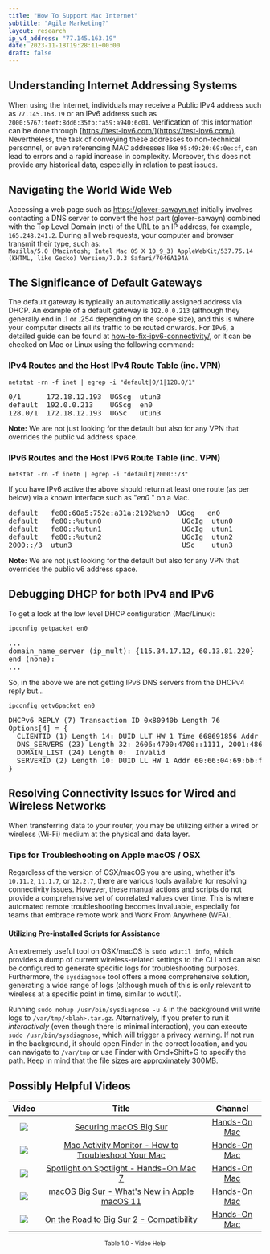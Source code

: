 ```yaml
---
title: "How To Support Mac Internet"
subtitle: "Agile Marketing?"
layout: research
ip_v4_address: "77.145.163.19"
date: 2023-11-18T19:28:11+00:00
draft: false
---
```


## Understanding Internet Addressing Systems

When using the Internet, individuals may receive a Public IPv4 address such as ```77.145.163.19``` or an IPv6 address such as ```2000:5767:feef:8dd6:35fb:fa59:a940:6c01```. Verification of this information can be done through [https://test-ipv6.com/](https://test-ipv6.com/). Nevertheless, the task of conveying these addresses to non-technical personnel, or even referencing MAC addresses like ```95:49:20:69:0e:cf```, can lead to errors and a rapid increase in complexity. Moreover, this does not provide any historical data, especially in relation to past issues.
## Navigating the World Wide Web

Accessing a web page such as https://glover-sawayn.net initially involves contacting a DNS server to convert the host part (glover-sawayn) combined with the Top Level Domain (net) of the URL to an IP address, for example, ```165.248.241.2```. During all web requests, your computer and browser transmit their type, such as: <br>```Mozilla/5.0 (Macintosh; Intel Mac OS X 10_9_3) AppleWebKit/537.75.14 (KHTML, like Gecko) Version/7.0.3 Safari/7046A194A```
## The Significance of Default Gateways

The default gateway is typically an automatically assigned address via DHCP. An example of a default gateway is ```192.0.0.213``` (although they generally end in .1 or .254 depending on the scope size), and this is where your computer directs all its traffic to be routed onwards. For ```IPv6```, a detailed guide can be found at [how-to-fix-ipv6-connectivity/](/blog/how-to-fix-ipv6-connectivity/), or it can be checked on Mac or Linux using the following command:
### IPv4 Routes and the Host IPv4 Route Table (inc. VPN)
```netstat -rn -f inet | egrep -i "default|0/1|128.0/1"```

<pre>
0/1      172.18.12.193  UGScg  utun3
default  192.0.0.213    UGScg  en0
128.0/1  172.18.12.193  UGSc   utun3</pre>

**Note:** We are not just looking for the default but also for any VPN that overrides the public v4 address space.

### IPv6 Routes and the Host IPv6 Route Table (inc. VPN)
```netstat -rn -f inet6 | egrep -i "default|2000::/3"```

If you have IPv6 active the above should return at least one route (as per below) via a known interface such as "_en0_ " on a Mac. 

<pre>
default   fe80:60a5:752e:a31a:2192%en0  UGcg   en0
default   fe80::%utun0                   UGcIg  utun0
default   fe80::%utun1                   UGcIg  utun1
default   fe80::%utun2                   UGcIg  utun2
2000::/3  utun3                          USc    utun3</pre>

**Note:** We are not just looking for the default but also for any VPN that overrides the public v6 address space.
<br>

## Debugging DHCP for both IPv4 and IPv6

To get a look at the low level DHCP configuration (Mac/Linux): 

```ipconfig getpacket en0```

<pre>
...
domain_name_server (ip_mult): {115.34.17.12, 60.13.81.220}
end (none):
...</pre>

So, in the above we are not getting IPv6 DNS servers from the DHCPv4 reply but...

```ipconfig getv6packet en0```

<pre>
DHCPv6 REPLY (7) Transaction ID 0x80940b Length 76
Options[4] = {
  CLIENTID (1) Length 14: DUID LLT HW 1 Time 668691856 Addr 95:49:20:69:0e:cf
  DNS_SERVERS (23) Length 32: 2606:4700:4700::1111, 2001:4860:4860::8844
  DOMAIN_LIST (24) Length 0:  Invalid
  SERVERID (2) Length 10: DUID LL HW 1 Addr 60:66:04:69:bb:f4
}</pre>




## Resolving Connectivity Issues for Wired and Wireless Networks
When transferring data to your router, you may be utilizing either a wired or wireless (Wi-Fi) medium at the physical and data layer.
### Tips for Troubleshooting on Apple macOS / OSX
Regardless of the version of OSX/macOS you are using, whether it's ```10.11.2```, ```11.1.7```, or ```12.2.7```, there are various tools available for resolving connectivity issues. However, these manual actions and scripts do not provide a comprehensive set of correlated values over time. This is where automated remote troubleshooting becomes invaluable, especially for teams that embrace remote work and Work From Anywhere (WFA).
#### Utilizing Pre-installed Scripts for Assistance
An extremely useful tool on OSX/macOS is ```sudo wdutil info```, which provides a dump of current wireless-related settings to the CLI and can also be configured to generate specific logs for troubleshooting purposes. Furthermore, the ```sysdiagnose``` tool offers a more comprehensive solution, generating a wide range of logs (although much of this is only relevant to wireless at a specific point in time, similar to wdutil).

Running ```sudo nohup /usr/bin/sysdiagnose -u &``` in the background will write logs to ```/var/tmp/<blah>.tar.gz```. Alternatively, if you prefer to run it *interactively* (even though there is minimal interaction), you can execute ```sudo /usr/bin/sysdiagnose```, which will trigger a privacy warning. If not run in the background, it should open Finder in the correct location, and you can navigate to ```/var/tmp``` or use Finder with Cmd+Shift+G to specify the path. Keep in mind that the file sizes are approximately 300MB.
## Possibly Helpful Videos

<link href="/plugins/lity/css/lity.min.css" rel="stylesheet">
<script src="/plugins/lity/js/lity.min.js"></script>
<div class="table1-start"></div>

|Video | Title | Channel |
| :---: | :---: | :---: |
|<a href="https://www.youtube.com/watch?v=7KdhJimuhNw" data-lity><img src="https://i.ytimg.com/vi/7KdhJimuhNw/default.jpg" class="img-fluid"></a>|<a href="https://www.youtube.com/watch?v=7KdhJimuhNw" data-lity>Securing macOS Big Sur</a>|<a target="_blank" href="https://www.youtube.com/channel/UCg43DP8MdHVcl4rFK_delBg" >Hands-On Mac</a>|
|<a href="https://www.youtube.com/watch?v=TWzWd_DiaJ0" data-lity><img src="https://i.ytimg.com/vi/TWzWd_DiaJ0/default.jpg" class="img-fluid"></a>|<a href="https://www.youtube.com/watch?v=TWzWd_DiaJ0" data-lity>Mac Activity Monitor - How to Troubleshoot Your Mac</a>|<a target="_blank" href="https://www.youtube.com/channel/UCg43DP8MdHVcl4rFK_delBg" >Hands-On Mac</a>|
|<a href="https://www.youtube.com/watch?v=RslZ4W1EPqk" data-lity><img src="https://i.ytimg.com/vi/RslZ4W1EPqk/default.jpg" class="img-fluid"></a>|<a href="https://www.youtube.com/watch?v=RslZ4W1EPqk" data-lity>Spotlight on Spotlight - Hands-On Mac 7</a>|<a target="_blank" href="https://www.youtube.com/channel/UCg43DP8MdHVcl4rFK_delBg" >Hands-On Mac</a>|
|<a href="https://www.youtube.com/watch?v=JMKi6o9kaZI" data-lity><img src="https://i.ytimg.com/vi/JMKi6o9kaZI/default.jpg" class="img-fluid"></a>|<a href="https://www.youtube.com/watch?v=JMKi6o9kaZI" data-lity>macOS Big Sur - What&#39;s New in Apple macOS 11</a>|<a target="_blank" href="https://www.youtube.com/channel/UCg43DP8MdHVcl4rFK_delBg" >Hands-On Mac</a>|
|<a href="https://www.youtube.com/watch?v=HEbK-Tignuc" data-lity><img src="https://i.ytimg.com/vi/HEbK-Tignuc/default.jpg" class="img-fluid"></a>|<a href="https://www.youtube.com/watch?v=HEbK-Tignuc" data-lity>On the Road to Big Sur 2 - Compatibility</a>|<a target="_blank" href="https://www.youtube.com/channel/UCg43DP8MdHVcl4rFK_delBg" >Hands-On Mac</a>|

<center><small>Table 1.0 - Video Help</small></center>
 <br>
<div class="table1-end"></div>
<script type="text/javascript">
(function() {
    $('div.table1-start').nextUntil('div.table1-end', 'table').addClass('table thead-dark table-striped table-responsive rounded').attr('id', 't1');
    $('#t1').find('thead').addClass('thead-dark');
})();
</script>
